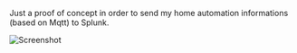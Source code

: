 Just a proof of concept in order to send my home automation informations (based on Mqtt) to Splunk.


![Screenshot](dakiri.github.com/DakiriMqttModularInput/screenshot.png)